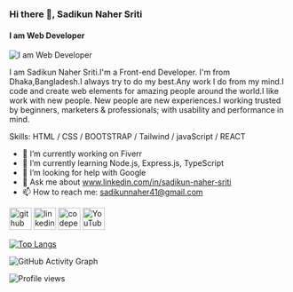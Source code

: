 ### Hi there 👋, Sadikun Naher Sriti
#### I am Web Developer
![I am Web Developer](https://scontent.fdac5-2.fna.fbcdn.net/v/t39.30808-6/321793696_890572802066333_6059104864125903014_n.png?stp=dst-png_s960x960&_nc_cat=104&ccb=1-7&_nc_sid=e3f864&_nc_ohc=9fUnQL6Uc5EAX-oPHLM&_nc_ht=scontent.fdac5-2.fna&oh=00_AfBvdXOdVi6ReFlvBYp3lEU6A9hKyBgnZxTeL2MCMB7tlg&oe=63ABFD9B)

I am Sadikun Naher Sriti.I'm a Front-end Developer. I'm from Dhaka,Bangladesh.I always try to do my best.Any work I do from my mind.I code and create web elements for amazing people around the world.I like work with new people. New people are new experiences.I working trusted by beginners, marketers & professionals; with usability and performance in mind.

Skills: HTML / CSS / BOOTSTRAP / Tailwind / javaScript / REACT

- 🔭 I’m currently working on Fiverr 
- 🌱 I’m currently learning Node.js, Express.js, TypeScript 
- 🤔 I’m looking for help with Google 
- 💬 Ask me about www.linkedin.com/in/sadikun-naher-sriti 
- 📫 How to reach me: sadikunnaher41@gmail.com 


[<img src='https://cdn.jsdelivr.net/npm/simple-icons@3.0.1/icons/github.svg' alt='github' height='40'>](https://github.com/https://github.com/snSriti)  [<img src='https://cdn.jsdelivr.net/npm/simple-icons@3.0.1/icons/linkedin.svg' alt='linkedin' height='40'>](https://www.linkedin.com/in/www.linkedin.com/in/sadikun-naher-sriti/)  [<img src='https://cdn.jsdelivr.net/npm/simple-icons@3.0.1/icons/codepen.svg' alt='codepen' height='40'>](https://codepen.io/https://codepen.io/sritis)  [<img src='https://cdn.jsdelivr.net/npm/simple-icons@3.0.1/icons/youtube.svg' alt='YouTube' height='40'>](https://www.youtube.com/channel/https://www.youtube.com/channel/UChRJK25KjstRURWKtpTPmKQ)  

[![Top Langs](https://github-readme-stats.vercel.app/api/top-langs/?username=https://github.com/snSriti)](https://github.com/anuraghazra/github-readme-stats)

![GitHub Activity Graph](https://activity-graph.herokuapp.com/graph?username=https://github.com/snSriti)  

![Profile views](https://gpvc.arturio.dev/https://github.com/snSriti)  
